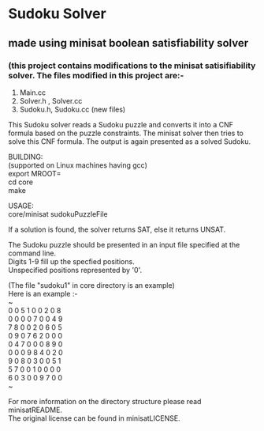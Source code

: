 # Sudoku Solver
## made using minisat boolean satisfiability solver
### (this project contains modifications to the minisat satisifiability solver. The files modified in this project are:-
 1. Main.cc
 2. Solver.h , Solver.cc
 3. Sudoku.h, Sudoku.cc (new files)


This Sudoku solver reads a Sudoku puzzle and converts it into a CNF formula based on the puzzle constraints.
The minisat solver then tries to solve this CNF formula. 
The output is again presented as a solved Sudoku.

BUILDING:  
(supported on Linux machines having gcc)  
export MROOT=<sudokuSatSolver-dir>  
cd core  
make  


USAGE:  
core/minisat sudokuPuzzleFile  

If a solution is found, the solver returns SAT, else it returns UNSAT.  

The Sudoku puzzle should be presented in an input file specified at the command line.  
Digits 1-9 fill up the specfied positions.  
Unspecified positions represented by '0'.  

(The file "sudoku1" in core directory is an example)  
Here is an example :-   
~  
0 0 5 1 0 0 2 0 8  
0 0 0 0 7 0 0 4 9  
7 8 0 0 2 0 6 0 5  
0 9 0 7 6 2 0 0 0  
0 4 7 0 0 0 8 9 0  
0 0 0 9 8 4 0 2 0  
9 0 8 0 3 0 0 5 1  
5 7 0 0 1 0 0 0 0  
6 0 3 0 0 9 7 0 0  
~

For more information on the directory structure please read minisatREADME.  
The original license can be found in minisatLICENSE.  
